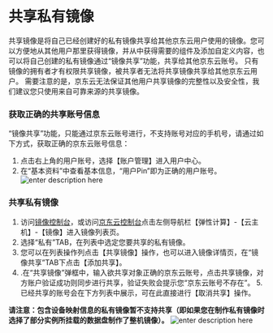 # 共享私有镜像
共享镜像是将自己已经创建好的私有镜像共享给其他京东云用户使用的镜像。您可以方便地从其他用户那里获得镜像，并从中获得需要的组件及添加自定义内容，也可以将自己创建的私有镜像通过“镜像共享”功能，共享给其他京东云账号。
只有镜像的拥有者才有权限共享镜像，被共享者无法将共享镜像共享给其他京东云用户。
需要注意的是，京东云无法保证其他用户共享镜像的完整性以及安全性，我们建议您只使用来自可靠来源的共享镜像。
### 获取正确的共享账号信息
“镜像共享”功能，只能通过京东云账号进行，不支持账号对应的手机号，请通过如下方式，获取正确的京东云账号信息：
1. 点击右上角的用户账号，选择【账户管理】进入用户中心。
2. 在“基本资料”中查看基本信息，“用户Pin”即为正确的用户账号。
![enter description here][1]
### 共享私有镜像
1. 访问[镜像控制台][2]，或访问[京东云控制台][3]点击左侧导航栏【弹性计算】-【云主机】-【镜像】进入镜像列表页。
2. 选择“私有”TAB，在列表中选定您要共享的私有镜像。
3. 您可以在列表操作列点击【共享镜像】操作，也可以进入镜像详情页，在“镜像共享”TAB下点击【添加共享】。
4. .在“共享镜像”弹框中，输入欲共享对象正确的京东云账号，点击共享镜像，对方账户验证成功则同步进行共享，验证失败会提示您“京东云账号不存在”。
5.已经共享的账号会在下方列表中展示，可在此直接进行【取消共享】操作。

**请注意：包含设备映射信息的私有镜像暂不支持共享（即如果您在制作私有镜像时选择了部分实例所挂载的数据盘制作了整机镜像）。**
![enter description here][4]


  [1]: ./images/Operation-Guide-Image-share1.png "Operation-Guide-Image-share1.png"
  [2]: https://cns-console.jdcloud.com/host/image/list
  [3]: ./images/Operation-Guide-Image-share2.png "Operation-Guide-Image-share2.png"
  [4]: ./images/Operation-Guide-Image-share2.png "Operation-Guide-Image-share2.png"